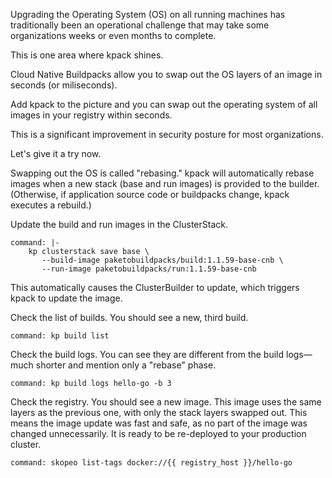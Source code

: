 Upgrading the Operating System (OS) on all running machines has traditionally been an operational challenge that may take some organizations weeks or even months to complete.

This is one area where kpack shines.

Cloud Native Buildpacks allow you to swap out the OS layers of an image in seconds (or miliseconds).

Add kpack to the picture and you can swap out the operating system of all images in your registry within seconds.

This is a significant improvement in security posture for most organizations.

Let's give it a try now.

Swapping out the OS is called "rebasing."
kpack will automatically rebase images when a new stack (base and run images) is provided to the builder. (Otherwise, if application source code or buildpacks change, kpack executes a rebuild.)

Update the build and run images in the ClusterStack.
```terminal:execute
command: |-
    kp clusterstack save base \
       --build-image paketobuildpacks/build:1.1.59-base-cnb \
       --run-image paketobuildpacks/run:1.1.59-base-cnb
```

This automatically causes the ClusterBuilder to update, which triggers kpack to update the image.

Check the list of builds. You should see a new, third build.
```terminal:execute
command: kp build list
```

Check the build logs.
You can see they are different from the build logs—much shorter and mention only a "rebase" phase.
```terminal:execute
command: kp build logs hello-go -b 3
```

Check the registry.
You should see a new image.
This image uses the same layers as the previous one, with only the stack layers swapped out.
This means the image update was fast and safe, as no part of the image was changed unnecessarily.
It is ready to be re-deployed to your production cluster.
```terminal:execute
command: skopeo list-tags docker://{{ registry_host }}/hello-go
```
